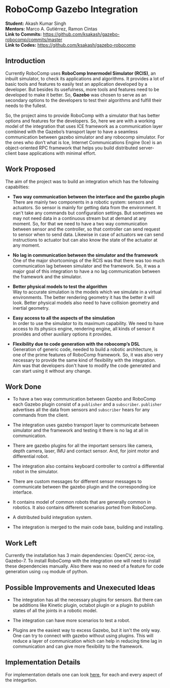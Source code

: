 # RoboComp Gazebo Integration

**Student:** Akash Kumar Singh \
**Mentors:** Marco A. Gutiérrez, Ramon Cintas \
**Link to Commits:** https://github.com/ksakash/gazebo-robocomp/commits/master \
**Link to Codes:** https://github.com/ksakash/gazebo-robocomp

## Introduction

Currently RoboComp uses **RoboComp Innermodel Simulator (RCIS)**, an inbuilt simulator, to check its applications and algorithms. It provides a lot of basic tools and features to easily test an application developed by a developer. But besides its usefulness, more tools and features need to be developed to make it better. So, **Gazebo** was chosen to serve as an secondary options to the developers to test their algorithms and fulfill their needs to the fullest.

So, the project aims to provide RoboComp with a simulator that has better options and features for the developers. So, here we are with a working model of the integration that uses ICE framework as a communication layer combined with the Gazebo’s transport layer to have a seamless communication between gazebo simulator and any robocomp simulator. For the ones who don’t what is Ice, Internet Communications Engine (Ice) is an object-oriented RPC framework that helps you build distributed server-client base applications with minimal effort.

## Work Proposed

The aim of the project was to build an integration which has the following capabilties:

* **Two way communication between the interface and the gazebo plugin** \
There are mainly two components in a robotic system: sensors and actuators. So sensor is mainly for getting data from the environment. It can't take any commands but configuration settings. But sometimes we may not need data in a continuous stream but at demand at any moment. So, for that we need to have a two way communication between sensor and the controller, so that controller can send request to sensor when to send data. Likewise in case of actuators we can send instructions to actuator but can also know the state of the actuator at any moment. 

* **No lag in communication between the simulator and the framework** \
One of the major shortcomings of the RCIS was that there was too much communication lag between simulator and the framework. So, it was a major goal of this integration to have a no lag communication between the framework and the simulator. 

* **Better physical models to test the algorithm** \
Way to accurate simulation is the models which we simulate in a virtual environments. The better rendering geometry it has the better it will look. Better physical models also need to have collision geometry and inertial geometry.  

* **Easy access to all the aspects of the simulation** \
In order to use the simulator to its maximum capability. We need to have access to its physics engine, rendering engine, all kinds of sensor it provides and other auxiliary options it provides.

* **Flexibility due to code generation with the robocomp’s DSL** \
Generation of generic code, needed to build a robotic architecture, is one of the prime features of RoboComp framework. So, it was also very necessary to provide the same kind of flexibility with the integration. Aim was that developers don't have to modify the code generated and can start using it without any change. 

## Work Done

* To have a two way communication between Gazebo and RoboComp each Gazebo plugin consist of a `publisher` and a `subscriber`. `publisher` advertises all the data from sensors and `subscriber` hears for any commands from the client.

* The integration uses gazebo transport layer to communicate between simulator and the framework and testing it there is no lag at all in communication.

* There are gazebo plugins for all the important sensors like camera, depth camera, laser, IMU and contact sensor. And, for joint motor and differential robot.

* The integration also contains keyboard controller to control a differential robot in the simulator.

* There are custom messages for different sensor messages to communicate between the gazebo plugin and the corresponding ice interface.

* It contains model of common robots that are generally common in robotics. It also contains different scenarios ported from RoboComp.

* A distributed build integration system.

* The integration is merged to the main code base, building and installing.

## Work Left
Currently the installation has 3 main dependencies: OpenCV, zeroc-ice, Gazebo-7. To install RoboComp with the integration one will need to install these dependencies manually. Also there was no need of a feature for code generation using `cog` module of python.

## Possible Improvements and Unexecuted Ideas
* The integration has all the necessary plugins for sensors. But there can be additions like Kinetic plugin, octabot plugin or a plugin to publish states of all the joints in a robotic model.

* The integration can have more scenarios to test a robot.

* Plugins are the easiest way to excess Gazebo, but it isn't the only way. One can try to connect with gazebo without using plugins. This will reduce a layer of communication which can help in reducing time lag in communication and can give more flexibility to the framework. 

## Implementation Details

For implementation details one can look [here](https://robocomp.github.io/web/gsoc/2018/index), for each and every aspect of the integartion.

